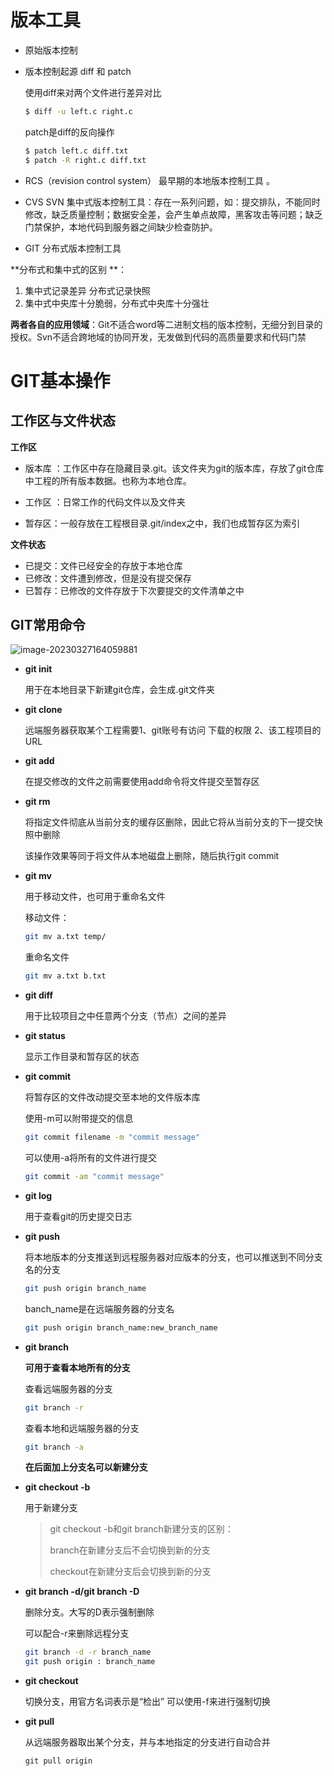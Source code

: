 # 版本工具

- 原始版本控制

- 版本控制起源 diff 和 patch

  使用diff来对两个文件进行差异对比

  ```bash
  $ diff -u left.c right.c
  ```

  patch是diff的反向操作

  ```bash
  $ patch left.c diff.txt
  $ patch -R right.c diff.txt
  ```

- RCS（revision control system） 最早期的本地版本控制工具 。
- CVS SVN 集中式版本控制工具：存在一系列问题，如：提交排队，不能同时修改，缺乏质量控制；数据安全差，会产生单点故障，黑客攻击等问题；缺乏门禁保护，本地代码到服务器之间缺少检查防护。
- GIT 分布式版本控制工具

**分布式和集中式的区别 **：

1. 集中式记录差异 分布式记录快照
2. 集中式中央库十分脆弱，分布式中央库十分强壮

**两者各自的应用领域**：Git不适合word等二进制文档的版本控制，无细分到目录的授权。Svn不适合跨地域的协同开发，无发做到代码的高质量要求和代码门禁

# GIT基本操作

## 工作区与文件状态

**工作区**

- 版本库 ：工作区中存在隐藏目录.git。该文件夹为git的版本库，存放了git仓库中工程的所有版本数据。也称为本地仓库。

- 工作区 ：日常工作的代码文件以及文件夹
- 暂存区：一般存放在工程根目录.git/index之中，我们也成暂存区为索引

**文件状态**

+ 已提交：文件已经安全的存放于本地仓库
+ 已修改：文件遭到修改，但是没有提交保存
+ 已暂存：已修改的文件存放于下次要提交的文件清单之中

## GIT常用命令

![image-20230327164059881](C:\Users\陈皇润\AppData\Roaming\Typora\typora-user-images\image-20230327164059881.png)



+ **git init**

  用于在本地目录下新建git仓库，会生成.git文件夹

+ **git clone**

  远端服务器获取某个工程需要1、git账号有访问 下载的权限 2、该工程项目的URL

+ **git add**

  在提交修改的文件之前需要使用add命令将文件提交至暂存区

+ **git rm**

  将指定文件彻底从当前分支的缓存区删除，因此它将从当前分支的下一提交快照中删除

  该操作效果等同于将文件从本地磁盘上删除，随后执行git commit

+ **git mv**

  用于移动文件，也可用于重命名文件

  移动文件：
  
  ```bash
  git mv a.txt temp/
  ```
  
  重命名文件
  
  ```bash
  git mv a.txt b.txt
  ```

+ **git diff** 

  用于比较项目之中任意两个分支（节点）之间的差异

+ **git status**

  显示工作目录和暂存区的状态

+ **git commit**

  将暂存区的文件改动提交至本地的文件版本库

  使用-m可以附带提交的信息

  ```bash
  git commit filename -m "commit message" 
  ```

  可以使用-a将所有的文件进行提交

  ```bash
  git commit -am "commit message"
  ```

+ **git log**

  用于查看git的历史提交日志

+ **git push**

  将本地版本的分支推送到远程服务器对应版本的分支，也可以推送到不同分支名的分支

  ```bash
  git push origin branch_name
  ```

  banch_name是在远端服务器的分支名

  ```bash
  git push origin branch_name:new_branch_name
  ```

+ **git branch**

  **可用于查看本地所有的分支**

  查看远端服务器的分支

  ```bash
  git branch -r
  ```

  查看本地和远端服务器的分支

  ```bash
  git branch -a
  ```

  **在后面加上分支名可以新建分支**

+ **git checkout -b**

  用于新建分支

  > git checkout -b和git branch新建分支的区别：
  >
  > branch在新建分支后不会切换到新的分支
  >
  > checkout在新建分支后会切换到新的分支
  
+ **git branch -d/git branch -D**

  删除分支。大写的D表示强制删除

  可以配合-r来删除远程分支

  ```bash
  git branch -d -r branch_name
  git push origin : branch_name
  ```

+ **git checkout**

  切换分支，用官方名词表示是“检出” 可以使用-f来进行强制切换

+ **git pull**

  从远端服务器取出某个分支，并与本地指定的分支进行自动合并

  ```
  git pull origin
  ```

  
